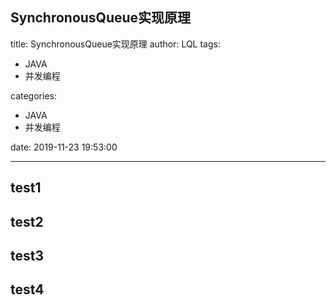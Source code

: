 SynchronousQueue实现原理
---

title: SynchronousQueue实现原理
author: LQL
tags: 
  - JAVA
  - 并发编程

categories:
  - JAVA
  - 并发编程 

date: 2019-11-23 19:53:00

---

## test1
## test2
## test3
## test4
